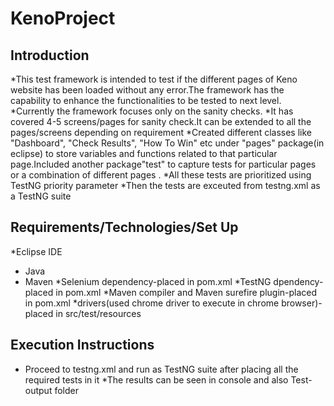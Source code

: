 # KenoProject

## Introduction
  
  *This test framework is intended to test if the different pages of Keno website has been loaded without any error.The framework has the capability to enhance the functionalities to be tested to next level.
  *Currently the framework focuses only on the sanity checks.
  *It has covered 4-5 screens/pages for sanity check.It can be extended to all the pages/screens depending on requirement
  *Created different classes like "Dashboard", "Check Results", "How To Win" etc under "pages" package(in eclipse) to store variables and functions related to that particular page.Included another package"test" to capture tests for particular pages or a combination of different pages . 
  *All these tests are prioritized using TestNG priority parameter
  *Then the tests are exceuted from testng.xml as a TestNG suite
  
## Requirements/Technologies/Set Up
   
   *Eclipse IDE
   * Java
   * Maven
   *Selenium dependency-placed in pom.xml
   *TestNG dpendency-placed in pom.xml
   *Maven compiler and Maven surefire plugin-placed in pom.xml 
   *drivers(used chrome driver to execute in chrome browser)-placed in src/test/resources
   
## Execution Instructions
   * Proceed to testng.xml and run as TestNG suite after placing all the required tests in it
   *The results can be seen in console and also Test-output folder
   
   
   
   
